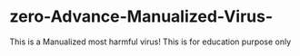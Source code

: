 # zero-Advance-Manualized-Virus-
This is a Manualized most harmful virus! This is for education purpose only
